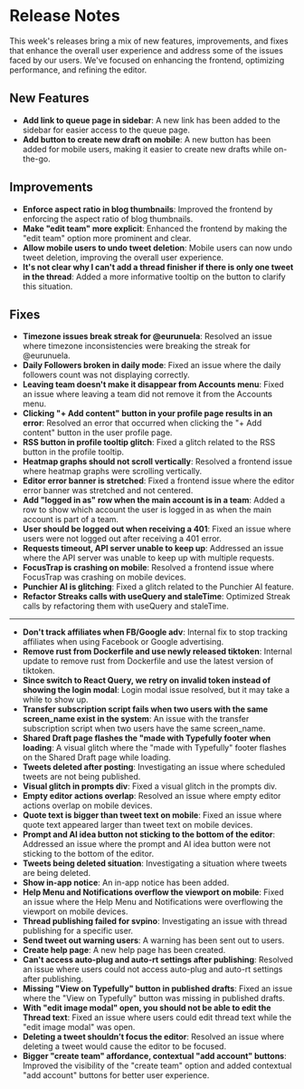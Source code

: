 # Release Notes

This week's releases bring a mix of new features, improvements, and fixes that enhance the overall user experience and address some of the issues faced by our users. We've focused on enhancing the frontend, optimizing performance, and refining the editor.

## New Features

* **Add link to queue page in sidebar**: A new link has been added to the sidebar for easier access to the queue page.
* **Add button to create new draft on mobile**: A new button has been added for mobile users, making it easier to create new drafts while on-the-go.

## Improvements

* **Enforce aspect ratio in blog thumbnails**: Improved the frontend by enforcing the aspect ratio of blog thumbnails.
* **Make "edit team" more explicit**: Enhanced the frontend by making the "edit team" option more prominent and clear.
* **Allow mobile users to undo tweet deletion**: Mobile users can now undo tweet deletion, improving the overall user experience.
* **It's not clear why I can't add a thread finisher if there is only one tweet in the thread**: Added a more informative tooltip on the button to clarify this situation.

## Fixes

* **Timezone issues break streak for @eurunuela**: Resolved an issue where timezone inconsistencies were breaking the streak for @eurunuela.
* **Daily Followers broken in daily mode**: Fixed an issue where the daily followers count was not displaying correctly.
* **Leaving team doesn't make it disappear from Accounts menu**: Fixed an issue where leaving a team did not remove it from the Accounts menu.
* **Clicking "+ Add content" button in your profile page results in an error**: Resolved an error that occurred when clicking the "+ Add content" button in the user profile page.
* **RSS button in profile tooltip glitch**: Fixed a glitch related to the RSS button in the profile tooltip.
* **Heatmap graphs should not scroll vertically**: Resolved a frontend issue where heatmap graphs were scrolling vertically.
* **Editor error banner is stretched**: Fixed a frontend issue where the editor error banner was stretched and not centered.
* **Add "logged in as" row when the main account is in a team**: Added a row to show which account the user is logged in as when the main account is part of a team.
* **User should be logged out when receiving a 401**: Fixed an issue where users were not logged out after receiving a 401 error.
* **Requests timeout, API server unable to keep up**: Addressed an issue where the API server was unable to keep up with multiple requests.
* **FocusTrap is crashing on mobile**: Resolved a frontend issue where FocusTrap was crashing on mobile devices.
* **Punchier AI is glitching**: Fixed a glitch related to the Punchier AI feature.
* **Refactor Streaks calls with useQuery and staleTime**: Optimized Streak calls by refactoring them with useQuery and staleTime.

---

* **Don't track affiliates when FB/Google adv**: Internal fix to stop tracking affiliates when using Facebook or Google advertising.
* **Remove rust from Dockerfile and use newly released tiktoken**: Internal update to remove rust from Dockerfile and use the latest version of tiktoken.
* **Since switch to React Query, we retry on invalid token instead of showing the login modal**: Login modal issue resolved, but it may take a while to show up.
* **Transfer subscription script fails when two users with the same screen_name exist in the system**: An issue with the transfer subscription script when two users have the same screen_name.
* **Shared Draft page flashes the "made with Typefully footer when loading**: A visual glitch where the "made with Typefully" footer flashes on the Shared Draft page while loading.
* **Tweets deleted after posting**: Investigating an issue where scheduled tweets are not being published.
* **Visual glitch in prompts div**: Fixed a visual glitch in the prompts div.
* **Empty editor actions overlap**: Resolved an issue where empty editor actions overlap on mobile devices.
* **Quote text is bigger than tweet text on mobile**: Fixed an issue where quote text appeared larger than tweet text on mobile devices.
* **Prompt and AI idea button not sticking to the bottom of the editor**: Addressed an issue where the prompt and AI idea button were not sticking to the bottom of the editor.
* **Tweets being deleted situation**: Investigating a situation where tweets are being deleted.
* **Show in-app notice**: An in-app notice has been added.
* **Help Menu and Notifications overflow the viewport on mobile**: Fixed an issue where the Help Menu and Notifications were overflowing the viewport on mobile devices.
* **Thread publishing failed for svpino**: Investigating an issue with thread publishing for a specific user.
* **Send tweet out warning users**: A warning has been sent out to users.
* **Create help page**: A new help page has been created.
* **Can't access auto-plug and auto-rt settings after publishing**: Resolved an issue where users could not access auto-plug and auto-rt settings after publishing.
* **Missing "View on Typefully" button in published drafts**: Fixed an issue where the "View on Typefully" button was missing in published drafts.
* **With "edit image modal" open, you should not be able to edit the Thread text**: Fixed an issue where users could edit thread text while the "edit image modal" was open.
* **Deleting a tweet shouldn’t focus the editor**: Resolved an issue where deleting a tweet would cause the editor to be focused.
* **Bigger "create team" affordance, contextual "add account" buttons**: Improved the visibility of the "create team" option and added contextual "add account" buttons for better user experience.